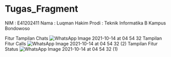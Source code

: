 # Tugas_Fragment

NIM   : E41202411
Nama  : Luqman Hakim
Prodi : Teknik Informatika B Kampus Bondowoso

Fitur Tampilan Chats
![WhatsApp Image 2021-10-14 at 04 54 32](https://user-images.githubusercontent.com/74761839/137221763-fb515d3a-d15f-4c76-8497-8359a6b25f7f.jpeg)
Tampilan Fitur Calls
![WhatsApp Image 2021-10-14 at 04 54 32 (2)](https://user-images.githubusercontent.com/74761839/137221774-fd108fdf-6fdc-48df-a975-530e4d8022ff.jpeg)
Tampilan Fitur Status
![WhatsApp Image 2021-10-14 at 04 54 32 (1)](https://user-images.githubusercontent.com/74761839/137221778-2e5f04bd-7552-478d-902c-a9fc15b0c955.jpeg)
